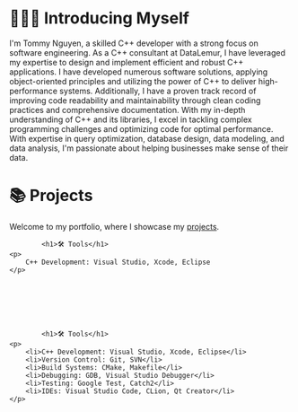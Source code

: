 <!DOCTYPE html>
<html>
<body>
    <h1>🙋🏻‍♀️ Introducing Myself</h1>
    <p>
        I'm Tommy Nguyen, a skilled C++ developer with a strong focus on software engineering. As a C++ consultant at
        DataLemur, I have leveraged my expertise to design and implement efficient and robust C++ applications. I have
        developed numerous software solutions, applying object-oriented principles and utilizing the power of C++ to
        deliver high-performance systems. Additionally, I have a proven track record of improving code readability and
        maintainability through clean coding practices and comprehensive documentation. With my in-depth understanding
        of C++ and its libraries, I excel in tackling complex programming challenges and optimizing code for optimal
        performance. With expertise in query optimization, database design, data modeling, and data analysis, I'm
        passionate about helping businesses make sense of their data.
    </p>
        <h1>📚 Projects</h1>
    <p>
        Welcome to my portfolio, where I showcase my <a href="url">projects</a>.
    </p>


            <h1>🛠️ Tools</h1>
    <p>
        C++ Development: Visual Studio, Xcode, Eclipse
    </p>







            <h1>🛠️ Tools</h1>
    <p>
        <li>C++ Development: Visual Studio, Xcode, Eclipse</li>
        <li>Version Control: Git, SVN</li>
        <li>Build Systems: CMake, Makefile</li>
        <li>Debugging: GDB, Visual Studio Debugger</li>
        <li>Testing: Google Test, Catch2</li>
        <li>IDEs: Visual Studio Code, CLion, Qt Creator</li>
    </p>
</body>
</html>
